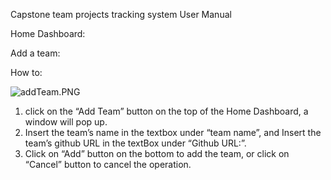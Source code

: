 Capstone team projects tracking system
User Manual

Home Dashboard:

Add a team:

How to:

![addTeam.PNG](https://github.com/nlturner2/CS690-Project/edit/master/addTeam.PNG)

1. click on the “Add Team” button on the top of the Home Dashboard, a window will pop up.
2. Insert the team’s name in the textbox under “team name”, and Insert the team’s github URL in the textBox under “Github URL:”.
3. Click on “Add” button on the bottom to add the team, or click on “Cancel” button to cancel the operation. 
